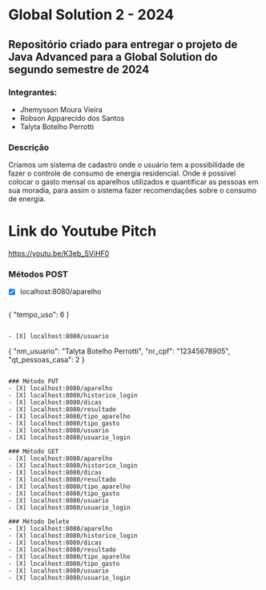 # Global Solution 2 - 2024

## Repositório criado para entregar o projeto de Java Advanced para a Global Solution do segundo semestre de 2024

### Integrantes:
- Jhemysson Moura Vieira
- Robson Apparecido dos Santos
- Talyta Botelho Perrotti

### Descrição 
Criamos um sistema de cadastro onde o usuário tem a possibilidade de fazer o controle de consumo de energia residencial. Onde é possivel colocar o gasto mensal os aparelhos utilizados e quantificar as pessoas em sua moradia, para assim o sistema fazer recomendações sobre o consumo de energia.

# Link do Youtube Pitch

https://youtu.be/K3eb_SViHF0

### Métodos POST

- [X] localhost:8080/aparelho
    ```

{
  "tempo_uso": 6
}

```

- [X] localhost:8080/usuario

```

{
  "nm_usuario": "Talyta Botelho Perrotti",
  "nr_cpf": "12345678905",
  "qt_pessoas_casa": 2
}

```

### Método PUT
- [X] localhost:8080/aparelho
- [X] localhost:8080/historico_login
- [X] localhost:8080/dicas
- [X] localhost:8080/resultado
- [X] localhost:8080/tipo_aparelho
- [X] localhost:8080/tipo_gasto
- [X] localhost:8080/usuario
- [X] localhost:8080/usuario_login

### Método GET
- [X] localhost:8080/aparelho
- [X] localhost:8080/historico_login
- [X] localhost:8080/dicas
- [X] localhost:8080/resultado
- [X] localhost:8080/tipo_aparelho
- [X] localhost:8080/tipo_gasto
- [X] localhost:8080/usuario
- [X] localhost:8080/usuario_login

### Método Delete
- [X] localhost:8080/aparelho
- [X] localhost:8080/historico_login
- [X] localhost:8080/dicas
- [X] localhost:8080/resultado
- [X] localhost:8080/tipo_aparelho
- [X] localhost:8080/tipo_gasto
- [X] localhost:8080/usuario
- [X] localhost:8080/usuario_login
